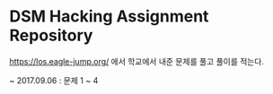 # DSM Hacking Assignment Repository
 
 <https://los.eagle-jump.org/> 에서 학교에서 내준 문제를 풀고 풀이를 적는다.

 ~ 2017.09.06 : 문제 1 ~ 4
